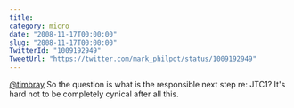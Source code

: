 ```yaml
---
title: 
category: micro
date: "2008-11-17T00:00:00"
slug: "2008-11-17T00:00:00"
TwitterId: "1009192949"
TweetUrl: "https://twitter.com/mark_philpot/status/1009192949"
---
```


[@timbray](https://twitter.com/timbray) So the question is what is the
responsible next step re: JTC1? It's hard not to be completely cynical after all
this.
